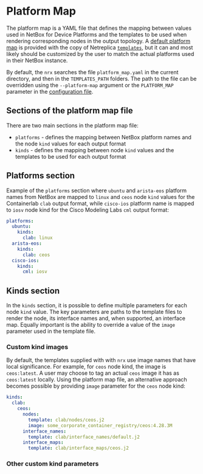 # Platform Map

The platform map is a YAML file that defines the mapping between values used in NetBox for Device Platforms and the templates to be used when rendering corresponding nodes in the output topology. A [default platform map](https://github.com/netreplica/templates/blob/main/platform_map.yaml) is provided with the copy of Netreplica [`templates`](https://github.com/netreplica/templates), but it can and most likely should be customized by the user to match the actual platforms used in their NetBox instance.

By default, the `nrx` searches the file `platform_map.yaml` in the current directory, and then in the `TEMPLATES_PATH` folders. The path to the file can be overridden using the `--platform-map` argument or the `PLATFORM_MAP` parameter in the [configuration file](CONFIGURATION.md).

## Sections of the platform map file

There are two main sections in the platform map file:

- `platforms` - defines the mapping between NetBox platform names and the node `kind` values for each output format
- `kinds` - defines the mapping between node `kind` values and the templates to be used for each output format

## Platforms section

Example of the `platforms` section where `ubuntu` and `arista-eos` platform names from NetBox are mapped to `linux` and `ceos` node `kind` values for the Containerlab `clab` output format, while `cisco-ios` platform name is mapped to `iosv` node kind for the Cisco Modeling Labs `cml` output format:

```yaml
platforms:
  ubuntu:
    kinds:
      clab: linux
  arista-eos:
    kinds:
      clab: ceos
  cisco-ios:
    kinds:
      cml: iosv
```

 ## Kinds section

In the `kinds` section, it is possible to define multiple parameters for each node `kind` value. The key parameters are paths to the template files to render the node, its interface names and, when supported, an interface map. Equally important is the ability to override a value of the `image` parameter used in the template file.

### Custom kind images

By default, the templates supplied with with `nrx` use image names that have local significance. For example, for `ceos` node kind, the image is `ceos:latest`. A user may choose to tag an actual `ceos` image it has as `ceos:latest` locally. Using the platform map file, an alternative approach becomes possible by providing `image` parameter for the `ceos` node kind:

```yaml
kinds:
  clab:
    ceos:
      nodes:
        template: clab/nodes/ceos.j2
        image: some_corporate_container_registry/ceos:4.28.3M
      interface_names:
        template: clab/interface_names/default.j2
      interface_maps:
        template: clab/interface_maps/ceos.j2
```

### Other custom kind parameters